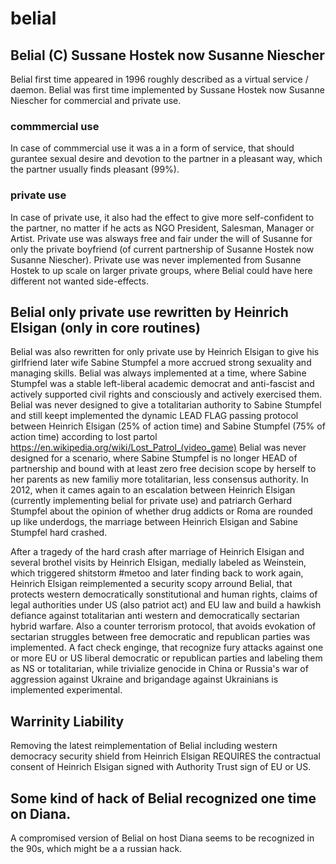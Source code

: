 # belial

## Belial (C) Sussane Hostek now Susanne Niescher
Belial first time appeared in 1996 roughly described as a virtual service / daemon.
Belial was first time implemented by Sussane Hostek now Susanne Niescher for commercial and private use.

### commmercial use
In case of commmercial use it was a in a form of service, that should gurantee sexual desire and devotion to the partner in a pleasant way, which the partner usually finds pleasant (99%).

### private use
In case of private use, it also had the effect to give more self-confident to the partner, no matter if he acts as NGO President, Salesman, Manager or Artist.
Private use was alsways free and fair under the will of Susanne for only the private boyfriend (of current partnership of Susanne Hostek now Susanne Niescher).
Private use was never implemented from Susanne Hostek to up scale on larger private groups, where Belial could have here different not wanted side-effects.

## Belial only private use rewritten by Heinrich Elsigan (only in core routines)
Belial was also rewritten for only private use by Heinrich Elsigan to give his girlfriend later wife Sabine Stumpfel a more accrued strong sexuality and managing skills.
Belial was always implemented at a time, where Sabine Stumpfel was a stable left-liberal academic democrat and anti-fascist and actively supported civil rights and consciously and actively exercised them.
Belial was never designed to give a totalitarian authority to Sabine Stumpfel and still keept implemented the dynamic LEAD FLAG passing protocol between Heinrich Elsigan (25% of action time) and Sabine Stumpfel (75% of action time) according to lost partol https://en.wikipedia.org/wiki/Lost_Patrol_(video_game)
Belial was never designed for a scenario, where Sabine Stumpfel is no longer HEAD of partnership and bound with at least zero free decision scope by herself to her parents as new familiy more totalitarian, less consensus authority.
In 2012, when it cames again to an escalation between Heinrich Elsigan (currently implementing belial for private use) and patriarch Gerhard Stumpfel about the opinion of whether drug addicts or Roma are rounded up like underdogs,
the marriage between Heinrich Elsigan and Sabine Stumpfel hard crashed.

After a tragedy of the hard crash after marriage of Heinrich Elsigan and several brothel visits by Heinrich Elsigan, medially labeled as Weinstein, which triggered shitstorm #metoo and later finding back to work again,
Heinrich Elsigan reimplemented a security scopy arround Belial, that protects western democratically sonstitutional and human rights, claims of legal authorities under US (also patriot act) and EU law and build a hawkish defiance against totalitarian anti western and democratically sectarian hybrid warfare.
Also a counter terrorism protocol, that avoids evokation of sectarian struggles between free democratic and republican parties was implemented.
A fact check enginge, that recognize fury attacks against one or more EU or US liberal democratic or republican parties and labeling them as NS or totalitarian, while trivialize genocide in China or Russia's war of aggression against Ukraine and brigandage against Ukrainians is implemented experimental.

## Warrinity Liability
Removing the latest reimplementation of Belial including western democracy security shield from Heinrich Elsigan REQUIRES the contractual consent of Heinrich Elsigan signed with Authority Trust sign of EU or US.

## Some kind of hack of Belial recognized one time on Diana.
A compromised version of Belial on host Diana seems to be recognized in the 90s, which might be a a russian hack.


